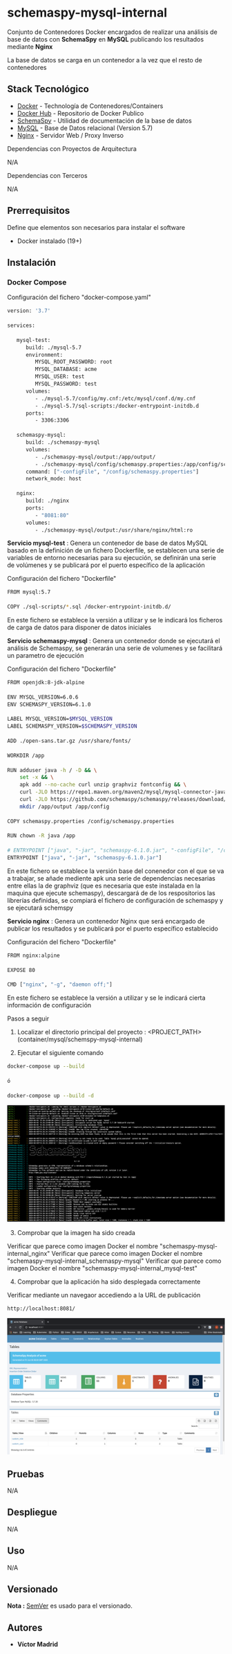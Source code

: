 # schemaspy-mysql-internal

Conjunto de Contenedores Docker encargados de realizar una análisis de base de datos con **SchemaSpy** en **MySQL** publicando los resultados mediante **Nginx**

La base de datos se carga en un contenedor a la vez que el resto de contenedores



## Stack Tecnológico

* [Docker](https://www.docker.com/) - Technología de Contenedores/Containers
* [Docker Hub](https://hub.docker.com/) - Repositorio de Docker Publico
* [SchemaSpy](http://schemaspy.org/) - Utilidad de documentación de la base de datos
* [MySQL](https://www.mysql.com/) - Base de Datos relacional (Version 5.7)
* [Nginx](https://www.nginx.com/) - Servidor Web / Proxy Inverso

Dependencias con Proyectos de Arquitectura

N/A

Dependencias con Terceros

N/A





## Prerrequisitos

Define que elementos son necesarios para instalar el software

* Docker instalado (19+)





## Instalación

### Docker Compose

Configuración del fichero "docker-compose.yaml"

```bash
version: '3.7'

services:

   mysql-test:
      build: ./mysql-5.7
      environment:
         MYSQL_ROOT_PASSWORD: root
         MYSQL_DATABASE: acme
         MYSQL_USER: test
         MYSQL_PASSWORD: test
      volumes:
         - ./mysql-5.7/config/my.cnf:/etc/mysql/conf.d/my.cnf
         - ./mysql-5.7/sql-scripts:/docker-entrypoint-initdb.d
      ports:
         - 3306:3306

   schemaspy-mysql:
      build: ./schemaspy-mysql
      volumes:
         - ./schemaspy-mysql/output:/app/output/
         - ./schemaspy-mysql/config/schemaspy.properties:/app/config/schemaspy.properties
      command: ["-configFile", "/config/schemaspy.properties"]
      network_mode: host

   nginx:
      build: ./nginx
      ports:
         - "8081:80"
      volumes:
         - ./schemaspy-mysql/output:/usr/share/nginx/html:ro
```

**Servicio mysql-test** : Genera un contenedor de base de datos MySQL basado en la definición de un fichero Dockerfile, se establecen una serie de variables de entorno necesarias para su ejecución, se definirán una serie de volúmenes y se publicará por el puerto específico de la aplicación

Configuración del fichero "Dockerfile"

```bash
FROM mysql:5.7

COPY ./sql-scripts/*.sql /docker-entrypoint-initdb.d/
```

En este fichero se establece la versión a utilizar y se le indicará los ficheros de carga de datos para disponer de datos iniciales


**Servicio schemaspy-mysql** : Genera un contenedor donde se ejecutará el análisis de Schemaspy, se generarán una serie de volumenes y se facilitará un parametro de ejecución

Configuración del fichero "Dockerfile"

```bash
FROM openjdk:8-jdk-alpine

ENV MYSQL_VERSION=6.0.6
ENV SCHEMASPY_VERSION=6.1.0

LABEL MYSQL_VERSION=$MYSQL_VERSION
LABEL SCHEMASPY_VERSION=$SCHEMASPY_VERSION

ADD ./open-sans.tar.gz /usr/share/fonts/

WORKDIR /app

RUN adduser java -h / -D && \
    set -x && \
    apk add --no-cache curl unzip graphviz fontconfig && \
    curl -JLO https://repo1.maven.org/maven2/mysql/mysql-connector-java/$MYSQL_VERSION/mysql-connector-java-$MYSQL_VERSION.jar && \
    curl -JLO https://github.com/schemaspy/schemaspy/releases/download/v$SCHEMASPY_VERSION/schemaspy-$SCHEMASPY_VERSION.jar  && \
    mkdir /app/output /app/config

COPY schemaspy.properties /config/schemaspy.properties

RUN chown -R java /app

# ENTRYPOINT ["java", "-jar", "schemaspy-6.1.0.jar", "-configFile", "/config/schemaspy.properties" ,"-debug"]
ENTRYPOINT ["java", "-jar", "schemaspy-6.1.0.jar"]
```

En este fichero se establece la versión base del conenedor con el que se va a trabajar, se añade mediente apk una serie de dependencias necesarias entre ellas la de graphviz (que es necesaria que este instalada en la maquina que ejecute schemaspy), descargará de de los respositorios las librerías definidas, se compiará el fichero de configuración de schemaspy y se ejecutará schemspy


**Servicio nginx** : Genera un contenedor Nginx que será encargado de publicar los resultados y se publicará por el puerto específico establecido

Configuración del fichero "Dockerfile"

```bash
FROM nginx:alpine

EXPOSE 80

CMD ["nginx", "-g", "daemon off;"]
```

En este fichero se establece la versión a utilizar y se le indicará cierta información de configuración


Pasos a seguir


1. Localizar el directorio principal del proyecto : <PROJECT_PATH> (container/mysql/schemspy-mysql-internal)

2. Ejecutar el siguiente comando

```bash
docker-compose up --build

ó

docker-compose up --build -d
```

![Trazas de Ejecución de Schemapsy](https://github.com/vjmadrid/enmilocalfunciona-schemaspy/blob/master/images/schemaspy-internal-execution.png)

3. Comprobar que la imagen ha sido creada

Verificar que parece como imagen Docker el nombre "schemaspy-mysql-internal_nginx"
Verificar que parece como imagen Docker el nombre "schemaspy-mysql-internal_schemaspy-mysql"
Verificar que parece como imagen Docker el nombre "schemaspy-mysql-internal_mysql-test"

4. Comprobar que la aplicación ha sido desplegada correctamente

Verificar mediante un navegaor accediendo a la URL de publicación

```bash
http://localhost:8081/
```

![Resultados de Schemapsy](https://github.com/vjmadrid/enmilocalfunciona-schemaspy/blob/master/images/schemaspy-internal-result.png)





## Pruebas

N/A





## Despliegue

N/A





## Uso

N/A





## Versionado

**Nota :** [SemVer](http://semver.org/) es usado para el versionado.





## Autores

* **Víctor Madrid**
